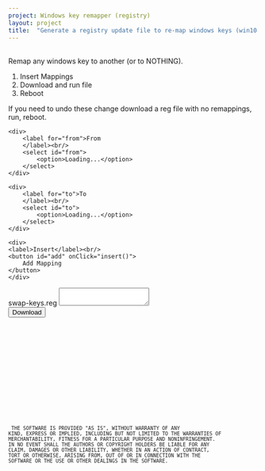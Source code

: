 ```yaml
---
project: Windows key remapper (registry)
layout: project
title:  "Generate a registry update file to re-map windows keys (win10 tested)"
---
```

<script src="/assets/scancode.js"></script>


<link href="/assets/css/scancode.css" type="text/css">
<div id="scancode">

<br/>
Remap any windows key to another (or to NOTHING).
<ol>
<li>Insert Mappings</li>
<li>Download and run file</li>
<li>Reboot</li>
</ol>

<p>If you need to undo these change download a reg file with no remappings, run, reboot.</p>

<div class="hcon">

    <div>
        <label for="from">From
        </label><br/>
        <select id="from">
            <option>Loading...</option>
        </select>
    </div>

    <div>
        <label for="to">To
        </label><br/>
        <select id="to">
            <option>Loading...</option>
        </select>
    </div>

    <div>
    <label>Insert</label><br/>
    <button id="add" onClick="insert()">
        Add Mapping
    </button>
    </div>



</div>

<div id="result-container">
    <span>swap-keys.reg</span>
    <textarea readonly autocomplete="false" id="result">
    </textarea>
</div>

<div class="right">
<button title="After downloading double click the file to run, accept the pop-up, and restart" onClick="download()">Download</button>
</div>

<ul id="mappings">
</ul>

</div>

<br/><br/><br/><br/><br/><br/>
<br/><br/><br/><br/><br/><br/>
<code><small>
THE SOFTWARE IS PROVIDED "AS IS", WITHOUT WARRANTY OF ANY KIND, EXPRESS OR IMPLIED, INCLUDING BUT NOT LIMITED TO THE WARRANTIES OF MERCHANTABILITY, FITNESS FOR A PARTICULAR PURPOSE AND NONINFRINGEMENT. IN NO EVENT SHALL THE AUTHORS OR COPYRIGHT HOLDERS BE LIABLE FOR ANY CLAIM, DAMAGES OR OTHER LIABILITY, WHETHER IN AN ACTION OF CONTRACT, TORT OR OTHERWISE, ARISING FROM, OUT OF OR IN CONNECTION WITH THE SOFTWARE OR THE USE OR OTHER DEALINGS IN THE SOFTWARE.
</small></code>
